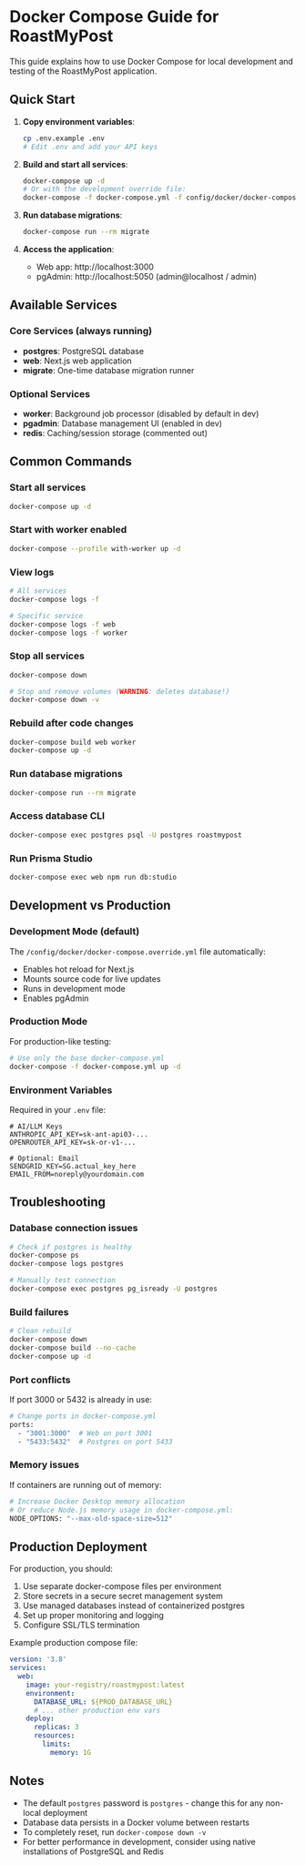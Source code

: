 # Docker Compose Guide for RoastMyPost

This guide explains how to use Docker Compose for local development and testing of the RoastMyPost application.

## Quick Start

1. **Copy environment variables**:
   ```bash
   cp .env.example .env
   # Edit .env and add your API keys
   ```

2. **Build and start all services**:
   ```bash
   docker-compose up -d
   # Or with the development override file:
   docker-compose -f docker-compose.yml -f config/docker/docker-compose.override.yml up -d
   ```

3. **Run database migrations**:
   ```bash
   docker-compose run --rm migrate
   ```

4. **Access the application**:
   - Web app: http://localhost:3000
   - pgAdmin: http://localhost:5050 (admin@localhost / admin)

## Available Services

### Core Services (always running)
- **postgres**: PostgreSQL database
- **web**: Next.js web application
- **migrate**: One-time database migration runner

### Optional Services
- **worker**: Background job processor (disabled by default in dev)
- **pgadmin**: Database management UI (enabled in dev)
- **redis**: Caching/session storage (commented out)

## Common Commands

### Start all services
```bash
docker-compose up -d
```

### Start with worker enabled
```bash
docker-compose --profile with-worker up -d
```

### View logs
```bash
# All services
docker-compose logs -f

# Specific service
docker-compose logs -f web
docker-compose logs -f worker
```

### Stop all services
```bash
docker-compose down

# Stop and remove volumes (WARNING: deletes database!)
docker-compose down -v
```

### Rebuild after code changes
```bash
docker-compose build web worker
docker-compose up -d
```

### Run database migrations
```bash
docker-compose run --rm migrate
```

### Access database CLI
```bash
docker-compose exec postgres psql -U postgres roastmypost
```

### Run Prisma Studio
```bash
docker-compose exec web npm run db:studio
```

## Development vs Production

### Development Mode (default)
The `/config/docker/docker-compose.override.yml` file automatically:
- Enables hot reload for Next.js
- Mounts source code for live updates
- Runs in development mode
- Enables pgAdmin

### Production Mode
For production-like testing:
```bash
# Use only the base docker-compose.yml
docker-compose -f docker-compose.yml up -d
```

### Environment Variables

Required in your `.env` file:
```env
# AI/LLM Keys
ANTHROPIC_API_KEY=sk-ant-api03-...
OPENROUTER_API_KEY=sk-or-v1-...

# Optional: Email
SENDGRID_KEY=SG.actual_key_here
EMAIL_FROM=noreply@yourdomain.com
```

## Troubleshooting

### Database connection issues
```bash
# Check if postgres is healthy
docker-compose ps
docker-compose logs postgres

# Manually test connection
docker-compose exec postgres pg_isready -U postgres
```

### Build failures
```bash
# Clean rebuild
docker-compose down
docker-compose build --no-cache
docker-compose up -d
```

### Port conflicts
If port 3000 or 5432 is already in use:
```bash
# Change ports in docker-compose.yml
ports:
  - "3001:3000"  # Web on port 3001
  - "5433:5432"  # Postgres on port 5433
```

### Memory issues
If containers are running out of memory:
```bash
# Increase Docker Desktop memory allocation
# Or reduce Node.js memory usage in docker-compose.yml:
NODE_OPTIONS: "--max-old-space-size=512"
```

## Production Deployment

For production, you should:
1. Use separate docker-compose files per environment
2. Store secrets in a secure secret management system
3. Use managed databases instead of containerized postgres
4. Set up proper monitoring and logging
5. Configure SSL/TLS termination

Example production compose file:
```yaml
version: '3.8'
services:
  web:
    image: your-registry/roastmypost:latest
    environment:
      DATABASE_URL: ${PROD_DATABASE_URL}
      # ... other production env vars
    deploy:
      replicas: 3
      resources:
        limits:
          memory: 1G
```

## Notes

- The default `postgres` password is `postgres` - change this for any non-local deployment
- Database data persists in a Docker volume between restarts
- To completely reset, run `docker-compose down -v`
- For better performance in development, consider using native installations of PostgreSQL and Redis